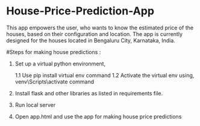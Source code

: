 # House-Price-Prediction-App
This app empowers the user, who wants to know the estimated price of the houses, based on their configuration and location. The app is currently designed for the houses located in Bengaluru City, Karnataka, India.


#Steps for making house predictions :
  
  1. Set up a virtual python environment, 
  
        1.1 Use  pip install virtual env  command
        1.2 Activate the virtual env using, venv\Scripts\activate  command
  
  2. Install flask and other libraries as listed in requirements file.
  
  3. Run local server
  
  4. Open app.html and use the app for making house price predictions
